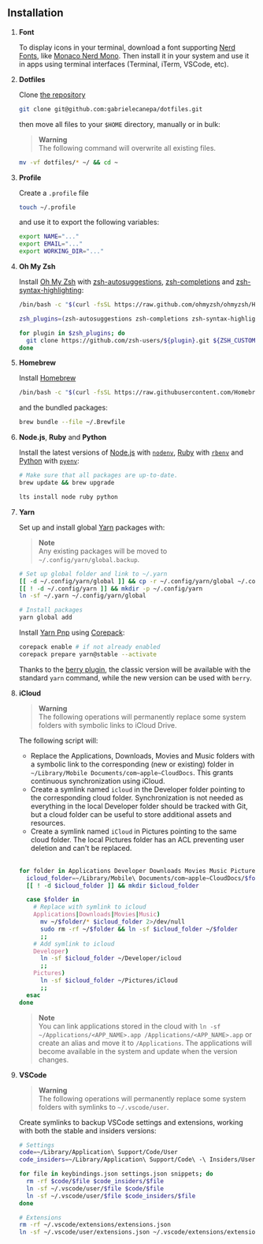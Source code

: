 ## Installation

1. **Font**
    
   To display icons in your terminal, download a font supporting [Nerd Fonts](https://nerdfonts.com), like [Monaco Nerd Mono](https://github.com/Karmenzind/monaco-nerd-fonts/blob/master/fonts/Monaco%20Nerd%20Font%20Complete%20Mono.ttf?raw=true). Then install it in your system and use it in apps using terminal interfaces (Terminal, iTerm, VSCode, etc).

2. **Dotfiles**

    Clone [the repository](https://github.com/gabrielecanepa/dotfiles)

    ```sh
    git clone git@github.com:gabrielecanepa/dotfiles.git
    ```
    
    then move all files to your `$HOME` directory, manually or in bulk:

    > **Warning**  
    > The following command will overwrite all existing files.
    
    ```sh
    mv -vf dotfiles/* ~/ && cd ~
    ```

3. **Profile** 

    Create a `.profile` file

    ```sh
    touch ~/.profile
    ```

    and use it to export the following variables:

    ```sh
    export NAME="..."
    export EMAIL="..."
    export WORKING_DIR="..."
    ```

4. **Oh My Zsh**

    Install [Oh My Zsh](https://ohmyz.sh) with [zsh-autosuggestions](https://github.com/zsh-users/zsh-autosuggestions), [zsh-completions](https://github.com/zsh-users/zsh-completions) and [zsh-syntax-highlighting](https://github.com/zsh-users/zsh-syntax-highlighting):

    ```sh
    /bin/bash -c "$(curl -fsSL https://raw.github.com/ohmyzsh/ohmyzsh/HEAD/tools/install.sh)"
    ```
    
    ```sh
    zsh_plugins=(zsh-autosuggestions zsh-completions zsh-syntax-highlighting)

    for plugin in $zsh_plugins; do
      git clone https://github.com/zsh-users/${plugin}.git ${ZSH_CUSTOM:-~/.oh-my-zsh/custom}/plugins/${plugin}
    done
    ```

5. **Homebrew**

    Install [Homebrew](https://brew.sh)

    ```sh
    /bin/bash -c "$(curl -fsSL https://raw.githubusercontent.com/Homebrew/install/HEAD/install.sh)"
    ```
    
    and the bundled packages:
    
    ```sh
    brew bundle --file ~/.Brewfile
    ```

6. **Node.js**, **Ruby** and **Python**

    Install the latest versions of [Node.js](https://nodejs.org) with [`nodenv`](https://github.com/nodenv/nodenv), [Ruby](https://ruby-lang.org) with [`rbenv`](https://github.com/rbenv/rbenv) and [Python](https://python.org) with [`pyenv`](https://github.com/pyenv/pyenv):

    ```sh
    # Make sure that all packages are up-to-date.
    brew update && brew upgrade

    lts install node ruby python
    ```

7. **Yarn**

    Set up and install global [Yarn](https://classic.yarnpkg.com) packages with:
    
    > **Note**  
    > Any existing packages will be moved to `~/.config/yarn/global.backup`.

    ```sh
    # Set up global folder and link to ~/.yarn
    [[ -d ~/.config/yarn/global ]] && cp -r ~/.config/yarn/global ~/.config/yarn/global.backup && rm -rf ~/.config/yarn/global
    [[ ! -d ~/.config/yarn ]] && mkdir -p ~/.config/yarn
    ln -sf ~/.yarn ~/.config/yarn/global

    # Install packages
    yarn global add
    ```

    Install [Yarn Pnp](https://yarnpkg.com/features/pnp) using [Corepack](https://nodejs.org/api/corepack):

    ```sh
    corepack enable # if not already enabled
    corepack prepare yarn@stable --activate
    ```

    Thanks to the [berry plugin](../.zsh/plugins/berry/berry.plugin.zsh), the classic version will be available with the standard `yarn` command, while the new version can be used with `berry`.

8. **iCloud**

    > **Warning**  
    > The following operations will permanently replace some system folders with symbolic links to iCloud Drive.
    
    The following script will:
    - Replace the Applications, Downloads, Movies and Music folders with a symbolic link to the corresponding (new or existing) folder in `~/Library/Mobile Documents/com~apple~CloudDocs`. This grants continuous synchronization using iCloud.
    - Create a symlink named `icloud` in the Developer folder pointing to the corresponding cloud folder. Synchronization is not needed as everything in the local Developer folder should be tracked with Git, but a cloud folder can be useful to store additional assets and resources.
    - Create a symlink named `iCloud` in Pictures pointing to the same cloud folder. The local Pictures folder has an ACL preventing user deletion and can't be replaced.
 
    <br>

    ```sh
    for folder in Applications Developer Downloads Movies Music Pictures; do
      icloud_folder=~/Library/Mobile\ Documents/com~apple~CloudDocs/$folder
      [[ ! -d $icloud_folder ]] && mkdir $icloud_folder

      case $folder in
        # Replace with symlink to icloud
        Applications|Downloads|Movies|Music)
          mv ~/$folder/* $icloud_folder 2>/dev/null
          sudo rm -rf ~/$folder && ln -sf $icloud_folder ~/$folder
          ;;
        # Add symlink to icloud
        Developer)
          ln -sf $icloud_folder ~/Developer/icloud
          ;;
        Pictures)
          ln -sf $icloud_folder ~/Pictures/iCloud
          ;;
      esac
    done
    ```

    > **Note**  
    > You can link applications stored in the cloud with `ln -sf ~/Applications/<APP_NAME>.app /Applications/<APP_NAME>.app` or create an alias and move it to `/Applications`.
    > The applications will become available in the system and update when the version changes.

9. **VSCode**

    > **Warning**  
    > The following operations will permanently replace some system folders with symlinks to `~/.vscode/user`.

    Create symlinks to backup VSCode settings and extensions, working with both the stable and insiders versions:

    ```sh
    # Settings
    code=~/Library/Application\ Support/Code/User
    code_insiders=~/Library/Application\ Support/Code\ -\ Insiders/User

    for file in keybindings.json settings.json snippets; do
      rm -rf $code/$file $code_insiders/$file
      ln -sf ~/.vscode/user/$file $code/$file
      ln -sf ~/.vscode/user/$file $code_insiders/$file
    done
    
    # Extensions
    rm -rf ~/.vscode/extensions/extensions.json
    ln -sf ~/.vscode/user/extensions.json ~/.vscode/extensions/extensions.json
    ```
